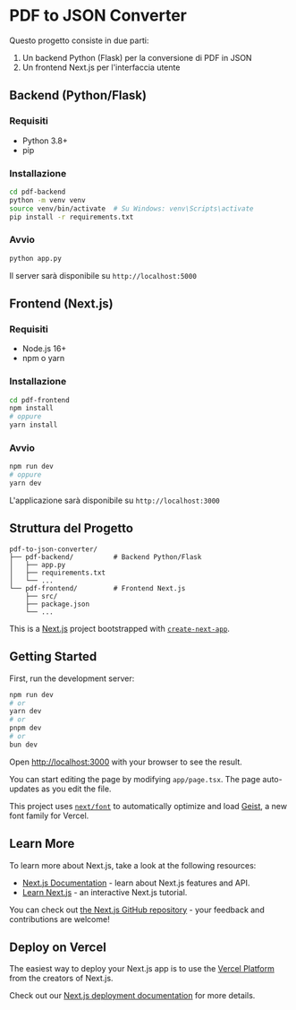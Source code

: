 # PDF to JSON Converter

Questo progetto consiste in due parti:
1. Un backend Python (Flask) per la conversione di PDF in JSON
2. Un frontend Next.js per l'interfaccia utente

## Backend (Python/Flask)

### Requisiti
- Python 3.8+
- pip

### Installazione
```bash
cd pdf-backend
python -m venv venv
source venv/bin/activate  # Su Windows: venv\Scripts\activate
pip install -r requirements.txt
```

### Avvio
```bash
python app.py
```
Il server sarà disponibile su `http://localhost:5000`

## Frontend (Next.js)

### Requisiti
- Node.js 16+
- npm o yarn

### Installazione
```bash
cd pdf-frontend
npm install
# oppure
yarn install
```

### Avvio
```bash
npm run dev
# oppure
yarn dev
```
L'applicazione sarà disponibile su `http://localhost:3000`

## Struttura del Progetto
```
pdf-to-json-converter/
├── pdf-backend/          # Backend Python/Flask
│   ├── app.py
│   ├── requirements.txt
│   └── ...
└── pdf-frontend/         # Frontend Next.js
    ├── src/
    ├── package.json
    └── ...
```

This is a [Next.js](https://nextjs.org) project bootstrapped with [`create-next-app`](https://nextjs.org/docs/app/api-reference/cli/create-next-app).

## Getting Started

First, run the development server:

```bash
npm run dev
# or
yarn dev
# or
pnpm dev
# or
bun dev
```

Open [http://localhost:3000](http://localhost:3000) with your browser to see the result.

You can start editing the page by modifying `app/page.tsx`. The page auto-updates as you edit the file.

This project uses [`next/font`](https://nextjs.org/docs/app/building-your-application/optimizing/fonts) to automatically optimize and load [Geist](https://vercel.com/font), a new font family for Vercel.

## Learn More

To learn more about Next.js, take a look at the following resources:

- [Next.js Documentation](https://nextjs.org/docs) - learn about Next.js features and API.
- [Learn Next.js](https://nextjs.org/learn) - an interactive Next.js tutorial.

You can check out [the Next.js GitHub repository](https://github.com/vercel/next.js) - your feedback and contributions are welcome!

## Deploy on Vercel

The easiest way to deploy your Next.js app is to use the [Vercel Platform](https://vercel.com/new?utm_medium=default-template&filter=next.js&utm_source=create-next-app&utm_campaign=create-next-app-readme) from the creators of Next.js.

Check out our [Next.js deployment documentation](https://nextjs.org/docs/app/building-your-application/deploying) for more details.
